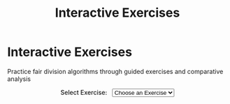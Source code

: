 ﻿---
layout: default
title: Interactive Exercises
permalink: /exercises/
---

<div class="page-header">
  <h1 class="page-title">Interactive Exercises</h1>
  <p class="page-description">Practice fair division algorithms through guided exercises and comparative analysis</p>
</div>

<div class="content-block">
  <div style="display: flex; gap: 1rem; align-items: center; flex-wrap: wrap; justify-content: center;">
    <div>
      <label for="exercise-list" style="font-weight: 500; margin-right: 0.5rem;">Select Exercise:</label>
      <select id="exercise-list" class="algorithm-dropdown">
        <option value="">Choose an Exercise</option>
      </select>
    </div>
  </div>
</div>

<div class="content-block" id="exercise-panel" style="display: none;">
  <div style="text-align: center; margin-bottom: 2rem;">
    <h2 id="exercise-title">Exercise Title</h2>
    <div style="display: flex; justify-content: center; gap: 1rem; margin-top: 1rem;">
      <span id="exercise-difficulty" class="meta-badge"></span>
      <span id="exercise-time" class="meta-badge"></span>
    </div>
  </div>

  <div id="exercise-description" style="font-size: 1.1rem; margin-bottom: 2rem; text-align: center;"></div>

  <div id="exercise-objectives" style="margin-bottom: 2rem;"></div>

  <div id="exercise-instructions" style="background: #f8f9fa; padding: 1.5rem; border-radius: 8px; margin-bottom: 2rem;"></div>

  <div style="text-align: center;">
    <a href="{{ '/' | relative_url }}" class="nav-button primary">Go to the simulator!</a>
  </div>
</div>

<script src="{{ '/assets/exercises/exercises.js' | relative_url }}"></script>